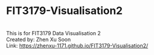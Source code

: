 # FIT3179-Visualisation2
<br>This is for FIT3179 Data Visualisation 2
<br>Created by: Zhen Xu Soon
<br>Link: https://zhenxu-1171.github.io/FIT3179-Visualisation2/
